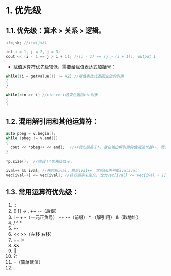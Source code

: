 # 1. 优先级
## 1.1. **优先级：算术 > 关系 > 逻辑**。
```C++
i!=j<k; //i!=(j<k)

int i = 1, j = 2, j = 3;
cout << (i - 1 == j > i + 1); //(i - 1) == (j > (i + 1)), output 1
```
- 赋值运算符优先级较低，需要给赋值表达式加括号：
```C++
while((i = getvalue()) != 42) //赋值表达式返回左值的引用
{
}

while(cin >> i) //cin >> i结束后返回cin对象
{
}
```
## 1.2. **混用解引用和其他运算符：**
```C++
auto pbeg = v.begin();
while (pbeg != v.end())
{
  cout << *pbeg++ << endl;  //++优先级高于*，故在输出解引用的值后迭代器++，而非所指内容++
}

*p.size();  //错误！*优先级低于.
```

```C++
ival++ && ival; //先判断ival，然后ival++，然后&&再判断ivalival
vec[ival++] <= vec[ival]; //执行顺序未定义，改为vec[ival] <= vec[ival + 1]
```

## 1.3. 常用运算符优先级：
1. ::
2. () [] -> . ++ --（后缀）
3. ! ~ + -（一元正负号） ++ --（前缀） * （解引用） &（取地址）
4. / ^ *
5. +-
6. << >>（左移 右移）
7. == !=
8. &&
9. ||
10. ?:
11. =（简单赋值）
12. ,

